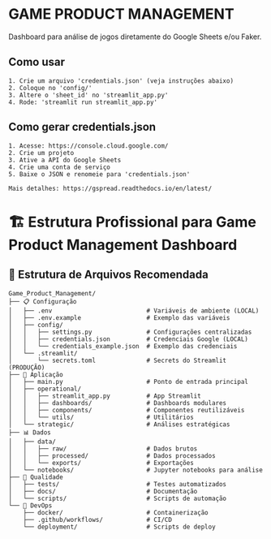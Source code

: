 # GAME PRODUCT MANAGEMENT
Dashboard para análise de jogos diretamente do Google Sheets e/ou Faker.

## Como usar

    1. Crie um arquivo 'credentials.json' (veja instruções abaixo)
    2. Coloque no 'config/'
    3. Altere o 'sheet_id' no 'streamlit_app.py'
    4. Rode: 'streamlit run streamlit_app.py'

## Como gerar credentials.json

    1. Acesse: https://console.cloud.google.com/
    2. Crie um projeto
    3. Ative a API do Google Sheets
    4. Crie uma conta de serviço
    5. Baixe o JSON e renomeie para 'credentials.json'

    Mais detalhes: https://gspread.readthedocs.io/en/latest/


# 🏗️ Estrutura Profissional para Game Product Management Dashboard

## 📁 Estrutura de Arquivos Recomendada

```
Game_Product_Management/
├── 📋 Configuração
│   ├── .env                          # Variáveis de ambiente (LOCAL)
│   ├── .env.example                  # Exemplo das variáveis
│   ├── config/
│   │   ├── settings.py               # Configurações centralizadas
│   │   ├── credentials.json          # Credenciais Google (LOCAL)
│   │   └── credentials_example.json  # Exemplo das credenciais
│   └── .streamlit/
│       └── secrets.toml              # Secrets do Streamlit (PRODUÇÃO)
├── 🚀 Aplicação
│   ├── main.py                       # Ponto de entrada principal
│   ├── operational/
│   │   ├── streamlit_app.py          # App Streamlit
│   │   ├── dashboards/               # Dashboards modulares
│   │   ├── components/               # Componentes reutilizáveis
│   │   └── utils/                    # Utilitários
│   └── strategic/                    # Análises estratégicas
├── 📊 Dados
│   ├── data/
│   │   ├── raw/                      # Dados brutos
│   │   ├── processed/                # Dados processados
│   │   └── exports/                  # Exportações
│   └── notebooks/                    # Jupyter notebooks para análise
├── 🧪 Qualidade
│   ├── tests/                        # Testes automatizados
│   ├── docs/                         # Documentação
│   └── scripts/                      # Scripts de automação
└── 🔧 DevOps
    ├── docker/                       # Containerização
    ├── .github/workflows/            # CI/CD
    └── deployment/                   # Scripts de deploy
```
